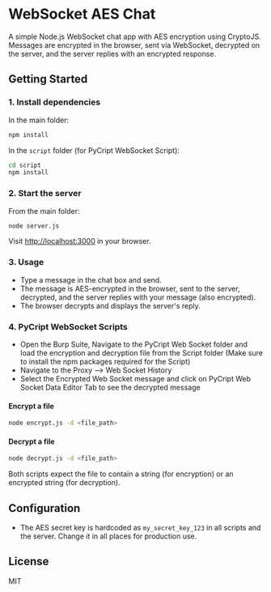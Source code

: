# WebSocket AES Chat

A simple Node.js WebSocket chat app with AES encryption using CryptoJS. Messages are encrypted in the browser, sent via WebSocket, decrypted on the server, and the server replies with an encrypted response.



## Getting Started

### 1. Install dependencies

In the main folder:
```sh
npm install
```

In the `script` folder (for PyCript WebSocket Script):
```sh
cd script
npm install
```

### 2. Start the server

From the main folder:
```sh
node server.js
```

Visit [http://localhost:3000](http://localhost:3000) in your browser.

### 3. Usage
- Type a message in the chat box and send.
- The message is AES-encrypted in the browser, sent to the server, decrypted, and the server replies with your message (also encrypted).
- The browser decrypts and displays the server's reply.

### 4. PyCript WebSocket Scripts

- Open the Burp Suite, Navigate to the PyCript Web Socket folder and load the encryption and decryption file from the Script folder (Make sure to install the npm packages required for the Script)
- Navigate to the Proxy --> Web Socket History
- Select the Encrypted Web Socket message and click on PyCript Web Socket Data Editor Tab to see the decrypted message

#### Encrypt a file
```sh
node encrypt.js -d <file_path>
```

#### Decrypt a file
```sh
node decrypt.js -d <file_path>
```

Both scripts expect the file to contain a string (for encryption) or an encrypted string (for decryption).

## Configuration
- The AES secret key is hardcoded as `my_secret_key_123` in all scripts and the server. Change it in all places for production use.

## License
MIT
